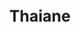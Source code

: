 ---
title: Thaiane
github: https://github.com/Thaiane
mode: dark
transition: 1s
score: 42.9
archetype:
- Code
- Minimalistic
---